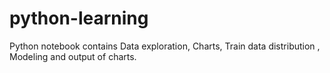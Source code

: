 # python-learning


Python notebook contains Data exploration, Charts, Train data distribution , Modeling and output of charts.

